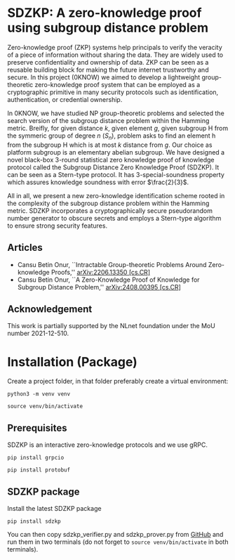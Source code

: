 # SDZKP: A zero-knowledge proof using subgroup distance problem

Zero-knowledge proof (ZKP) systems help principals to verify the veracity of a piece of information without sharing the data. They are widely used to preserve confidentiality and ownership of data. ZKP can be seen as a reusable building block for making the future internet trustworthy and secure. In this project (0KNOW) we aimed to develop a lightweight group-theoretic zero-knowledge proof system that can be employed as a cryptographic primitive in many security protocols such as identification, authentication, or credential ownership. 

In 0KNOW, we have studied  NP group-theoretic problems and selected the search version of the subgroup distance problem within the Hamming metric. Breifly, for given distance $k$, given element $g$, given subgroup H from the symmeric group of degree $n$ ($S_n$), problem asks to find an element h from the subgroup H which is at most $k$ distance from $g$. Our choice as platform subgroup is an elementary abelian subgroup. We have designed a novel black-box 3-round statistical zero knowledge proof of knowledge protocol called the Subgroup Distance Zero Knowledge Proof (SDZKP). It can be seen as a Stern-type protocol. It has 3-special-soundness property which assures knowledge soundness with error $\frac{2}{3}$. 


All in all, we present a new zero-knowledge identification scheme rooted in the complexity of the subgroup distance problem within the Hamming metric. SDZKP incorporates a cryptographically secure pseudorandom number generator to obscure secrets and employs a Stern-type algorithm to ensure strong security features. 


## Articles

- Cansu Betin Onur, ``Intractable Group-theoretic Problems Around Zero-knowledge Proofs,'' [arXiv:2206.13350 [cs.CR]](https://arxiv.org/abs/2206.13350)
- Cansu Betin Onur, ``A Zero-Knowledge Proof of Knowledge for Subgroup Distance Problem,'' [arXiv:2408.00395 [cs.CR]](https://arxiv.org/abs/2408.00395)

## Acknowledgement
This work is partially supported by the NLnet foundation under the MoU number 2021-12-510.

# Installation (Package)

Create a project folder, in that folder preferably create a virtual environment:

```python3 -m venv venv```

```source venv/bin/activate```


## Prerequisites
SDZKP is an interactive zero-knowledge protocols and we use gRPC.

```pip install grpcio```

```pip install protobuf```

## SDZKP package
Install the latest SDZKP package

```pip install sdzkp```

You can then copy sdzkp_verifier.py and sdzkp_prover.py from [GitHub](https://github.com/cansubetin/sdzkp) and run them in two terminals (do not forget to `source venv/bin/activate` in both terminals).
